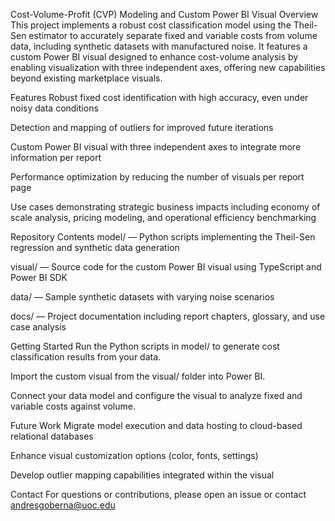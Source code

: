 Cost-Volume-Profit (CVP) Modeling and Custom Power BI Visual
Overview
This project implements a robust cost classification model using the Theil-Sen estimator to accurately separate fixed and variable costs from volume data, including synthetic datasets with manufactured noise. It features a custom Power BI visual designed to enhance cost-volume analysis by enabling visualization with three independent axes, offering new capabilities beyond existing marketplace visuals.

Features
Robust fixed cost identification with high accuracy, even under noisy data conditions

Detection and mapping of outliers for improved future iterations

Custom Power BI visual with three independent axes to integrate more information per report

Performance optimization by reducing the number of visuals per report page

Use cases demonstrating strategic business impacts including economy of scale analysis, pricing modeling, and operational efficiency benchmarking

Repository Contents
model/ — Python scripts implementing the Theil-Sen regression and synthetic data generation

visual/ — Source code for the custom Power BI visual using TypeScript and Power BI SDK

data/ — Sample synthetic datasets with varying noise scenarios

docs/ — Project documentation including report chapters, glossary, and use case analysis

Getting Started
Run the Python scripts in model/ to generate cost classification results from your data.

Import the custom visual from the visual/ folder into Power BI.

Connect your data model and configure the visual to analyze fixed and variable costs against volume.

Future Work
Migrate model execution and data hosting to cloud-based relational databases

Enhance visual customization options (color, fonts, settings)

Develop outlier mapping capabilities integrated within the visual

Contact
For questions or contributions, please open an issue or contact andresgoberna@uoc.edu
